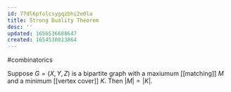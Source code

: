 ```yaml
---
id: 77dl6pfolcsygqzbhi2e0la
title: Strong Duality Theorem
desc: ''
updated: 1656536688647
created: 1654530813864
---
```

#combinatorics 

Suppose $G = (X,Y,Z)$ is a bipartite graph with a maxiumum [[matching]] $M$ and a minimum [[vertex cover]] $K$.  Then $|M| = |K|$.